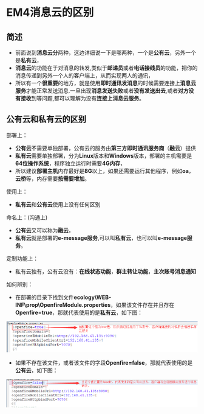 # EM4消息云的区别

## 简述

* 前面说到**消息云分**两种，这边详细说一下是哪两种，一个是**公有云**，另外一个是**私有云**，
* **消息云**的功能在于对消息的转发,类似于**邮递员**或者**电话接线员**的功能，把你的消息传递到另外一个人的客户端上，从而实现两人的通讯，
* 所以有一个**很重要**的地方，就是使用**即时通讯发消息**的时候需要连接上**消息云服务**才能正常发送消息.一旦出现**消息发送失败**或者**没有发送出去**,或者**对方没有接收**到等问题,都可以理解为没有**连接上消息云服务**。

## 公有云和私有云的区别

部署上：

* **公有云**不需要单独部署，公有云的服务由**第三方即时通讯服务商**（**融云**）提供
* **私有云**需要单独部署，分为**Linux**版本和**Windows**版本，部署的主机需要是**64位操作系统**，程序独立运行时需要**4G内存**，
* 所以建议**部署主机**内存最好是**8G**以上，如果还需要运行其他程序，例如**oa**，**云桥**等，内存需要**按需要增加**。

使用上：

* **私有云**和**公有云**使用上没有任何区别

命名上：(沟通上)

* **公有云**又可以称为**融云**，
* **私有云**就是部署的**e-message服务**,可以叫**私有云**，也可以叫**e-message服务**。

定制功能上：

* 私有云独有，公有云没有：**在线状态功能**，**群主转让功能**，**主次账号消息通知**

如何辨别：

* 在部署的目录下找到文件**ecology\WEB-INF\prop\OpenfireModule.properties**，如果该文件存在并且存在**Openfire=true**，那就代表使用的是**私有云**，如下图：

![启用私有云服务](/image/c1/是否启用私有云.png "Title")

* 如果不存在该文件，或者该文件的字段**Openfire=false**，那就代表使用的是**公有云**，如下图：

![启用公有云服务](/image/c1/是否启用公有云.png "Title")
